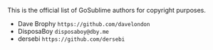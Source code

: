 This is the official list of GoSublime authors for copyright purposes.

* Dave Brophy `https://github.com/davelondon`
* DisposaBoy `disposaboy@dby.me`
* dersebi `https://github.com/dersebi`
